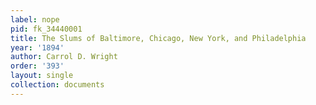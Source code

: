 ```yaml
---
label: nope
pid: fk_34440001
title: The Slums of Baltimore, Chicago, New York, and Philadelphia
year: '1894'
author: Carrol D. Wright
order: '393'
layout: single
collection: documents
---
```

